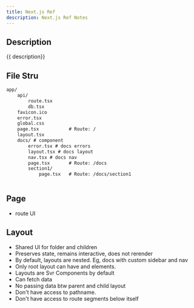 ```yaml
---
title: Next.js Ref
description: Next.js Ref Notes
---
```


## Description

{{ description}}

## File Stru

```txt
app/
    api/
        route.tsx
        db.tsx
    favicon.ico
    error.tsx
    global.css
    page.tsx           # Route: /
    layout.tsx
    docs/ # component
        error.tsx # docs errors
        layout.tsx # docs layout
        nav.tsx # docs nav
        page.tsx       # Route: /docs
        section1/
            page.tsx   # Route: /docs/section1
    
```

## Page

- route UI
 
## Layout

- Shared UI for folder and children
- Preserves state, remains interactive, does not rerender
- By default, layouts are nested. Eg, docs with custom sidebar and nav
- Only root layout can have <heml>and <body> elements.
- Layouts are Svr Components by default
- Can fetch data
- No passing data btw parent and child layout
- Don't have access to pathname.
- Don't have access to route segments below itself